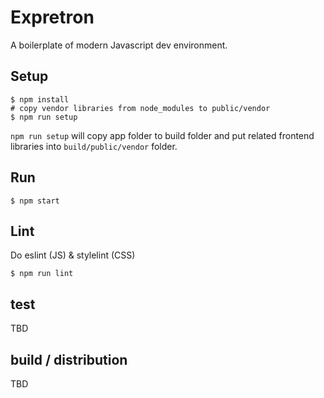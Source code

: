 # Expretron

A boilerplate of modern Javascript dev environment.

## Setup

```
$ npm install
# copy vendor libraries from node_modules to public/vendor
$ npm run setup
```

`npm run setup` will copy app folder to build folder and put related frontend libraries into `build/public/vendor` folder.

## Run

```
$ npm start
```

## Lint

Do eslint (JS) & stylelint (CSS)

```
$ npm run lint
```

## test

TBD

## build / distribution

TBD
